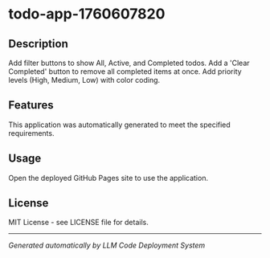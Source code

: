 # todo-app-1760607820

## Description

Add filter buttons to show All, Active, and Completed todos. Add a 'Clear Completed' button to remove all completed items at once. Add priority levels (High, Medium, Low) with color coding.

## Features

This application was automatically generated to meet the specified requirements.

## Usage

Open the deployed GitHub Pages site to use the application.

## License

MIT License - see LICENSE file for details.

---

*Generated automatically by LLM Code Deployment System*